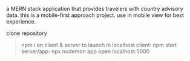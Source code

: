 a MERN stack application that provides travelers with country advisory data. 
this is a mobile-first approach project. use in mobile view for best experience. 


clone repository 
> npm i on client & server
> to launch in localhost
  > client: npm start
  > server/app: npx nodemon app
> open localhost:5000
